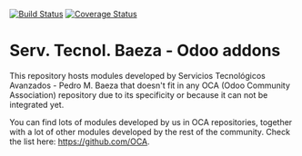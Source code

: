 [![Build Status](https://travis-ci.org/serviciosbaeza/serviciosbaeza-odoo-addons.svg?branch=8.0)](https://travis-ci.org/serviciosbaeza/serviciosbaeza-odoo-addons)
[![Coverage Status](https://img.shields.io/coveralls/serviciosbaeza/odoo-addons/badge.png?branch=8.0)](https://coveralls.io/r/serviciosbaeza/odoo-addons?branch=8.0)

Serv. Tecnol. Baeza - Odoo addons
=================================

This repository hosts modules developed by Servicios Tecnológicos Avanzados - 
Pedro M. Baeza that doesn't fit in any OCA (Odoo Community Association) 
repository due to its specificity or because it can not be integrated yet.

You can find lots of modules developed by us in OCA repositories, together with
a lot of other modules developed by the rest of the community. Check the list
here: https://github.com/OCA.

